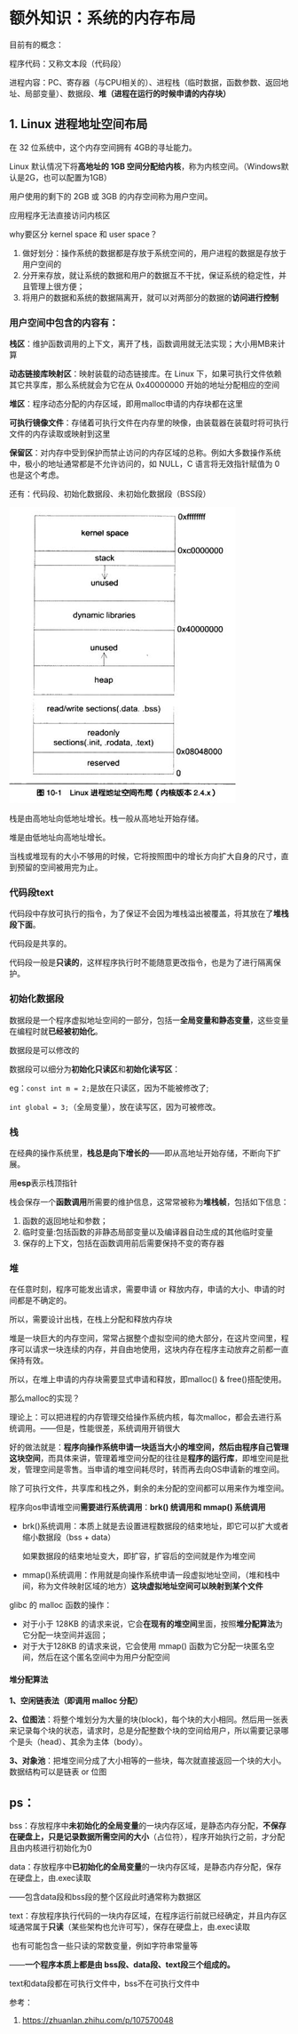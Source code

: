 # 额外知识：系统的内存布局

目前有的概念：

程序代码：又称文本段（代码段）

进程内容：PC、寄存器（与CPU相关的）、进程栈（临时数据，函数参数、返回地址、局部变量）、数据段、**堆（进程在运行的时候申请的内存块）**

## 1. Linux 进程地址空间布局

在 32 位系统中，这个内存空间拥有 4GB的寻址能力。

Linux 默认情况下将**高地址的 1GB 空间分配给内核**，称为内核空间。（Windows默认是2G，也可以配置为1GB）

用户使用的剩下的 2GB 或 3GB 的内存空间称为用户空间。

应用程序无法直接访问内核区

why要区分 kernel space 和 user space？

1. 做好划分：操作系统的数据都是存放于系统空间的，用户进程的数据是存放于用户空间的
2. 分开来存放，就让系统的数据和用户的数据互不干扰，保证系统的稳定性，并且管理上很方便；
3. 将用户的数据和系统的数据隔离开，就可以对两部分的数据的**访问进行控制**

### 用户空间中包含的内容有：

**栈区**：维护函数调用的上下文，离开了栈，函数调用就无法实现；大小用MB来计算

**动态链接库映射区**：映射装载的动态链接库。在 Linux 下，如果可执行文件依赖其它共享库，那么系统就会为它在从 0x40000000 开始的地址分配相应的空间

**堆区**：程序动态分配的内存区域，即用malloc申请的内存块都在这里

**可执行镜像文件**：存储着可执行文件在内存里的映像，由装载器在装载时将可执行文件的内存读取或映射到这里

**保留区**：对内存中受到保护而禁止访问的内存区域的总称。例如大多数操作系统中，极小的地址通常都是不允许访问的，如 NULL，C 语言将无效指针赋值为 0 也是这个考虑。

还有：代码段、初始化数据段、未初始化数据段（BSS段）

<img src="pic/process_mem.jpg"  >

栈是由高地址向低地址增长。栈一般从高地址开始存储。

堆是由低地址向高地址增长。

当栈或堆现有的大小不够用的时候，它将按照图中的增长方向扩大自身的尺寸，直到预留的空间被用完为止。

### 代码段text

代码段中存放可执行的指令，为了保证不会因为堆栈溢出被覆盖，将其放在了**堆栈段下面**。

代码段是共享的。

代码段一般是**只读的**，这样程序执行时不能随意更改指令，也是为了进行隔离保护。

### 初始化数据段

数据段是一个程序虚拟地址空间的一部分，包括一**全局变量和静态变量**，这些变量在编程时就**已经被初始化**。

数据段是可以修改的

数据段可以细分为**初始化只读区**和**初始化读写区**：

eg：`const int m = 2;`是放在只读区，因为不能被修改了;

​		`int global = 3;`（全局变量），放在读写区，因为可被修改。

### 栈

在经典的操作系统里，**栈总是向下增长的**——即从高地址开始存储，不断向下扩展。

用**esp**表示栈顶指针

栈会保存一个**函数调用**所需要的维护信息，这常常被称为**堆栈帧**，包括如下信息：

1. 函数的返回地址和参数；
2. 临时变量:包括函数的非静态局部变量以及编译器自动生成的其他临时变量
3. 保存的上下文，包括在函数调用前后需要保持不变的寄存器

### 堆

在任意时刻，程序可能发出请求，需要申请 or 释放内存，申请的大小、申请的时间都是不确定的。

所以，需要设计出栈，在栈上分配和释放内存块

堆是一块巨大的内存空间，常常占据整个虚拟空间的绝大部分，在这片空间里，程序可以请求一块连续的内存，并自由地使用，这块内存在程序主动放弃之前都一直保持有效。

所以，在堆上申请的内存块需要显式申请和释放，即malloc() & free()搭配使用。

那么malloc的实现？

理论上：可以把进程的内存管理交给操作系统内核，每次malloc，都会去进行系统调用。——但是，性能很差，系统调用开销很大

好的做法就是：**程序向操作系统申请一块适当大小的堆空间，然后由程序自己管理这块空间**，而具体来讲，管理着堆空间分配的往往是**程序的运行库**，即堆空间是批发，管理空间是零售。当申请的堆空间耗尽时，转而再去向OS申请新的堆空间。

除了可执行文件，共享库和栈之外，剩余的未分配的空间都可以用来作为堆空间。

程序向os申请堆空间**需要进行系统调用**：**brk() 统调用和 mmap() 系统调用**

- brk()系统调用：本质上就是去设置进程数据段的结束地址，即它可以扩大或者缩小数据段（bss + data）

  如果数据段的结束地址变大，即扩容，扩容后的空间就是作为堆空间

- mmap()系统调用：作用就是向操作系统申请一段虚拟地址空间，（堆和栈中间，称为文件映射区域的地方）**这块虚拟地址空间可以映射到某个文件**

glibc 的 malloc 函数的操作：

- 对于小于 128KB 的请求来说，它会**在现有的堆空间**里面，按照**堆分配算法**为它分配一块空间并返回；
- 对于大于128KB 的请求来说，它会使用 mmap() 函数为它分配一块匿名空间，然后在这个匿名空间中为用户分配空间

#### 堆分配算法

**1、空闲链表法（即调用 malloc 分配）**

**2、位图法**：将整个堆划分为大量的块(block)，每个块的大小相同。然后用一张表来记录每个块的状态，请求时，总是分配整数个块的空间给用户，所以需要记录哪个是头（head）、其余为主体（body）。

**3、对象池**：把堆空间分成了大小相等的一些块，每次就直接返回一个块的大小。数据结构可以是链表 or 位图





## ps：

bss：存放程序中**未初始化的全局变量**的一块内存区域，是静态内存分配，**不保存在硬盘上，只是记录数据所需空间的大小**（占位符），程序开始执行之前，才分配且由内核进行初始化为0

data：存放程序中**已初始化的全局变量**的一块内存区域，是静态内存分配，保存在硬盘上，由.exec读取

——包含data段和bss段的整个区段此时通常称为数据区

text：存放程序执行代码的一块内存区域，在程序运行前就已经确定，并且内存区域通常属于**只读**（某些架构也允许可写），保存在硬盘上，由.exec读取

​		也有可能包含一些只读的常数变量，例如字符串常量等

——**一个程序本质上都是由 bss段、data段、text段三个组成的。**

text和data段都在可执行文件中，bss不在可执行文件中

参考：

1. https://zhuanlan.zhihu.com/p/107570048